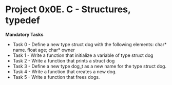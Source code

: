 # Project 0x0E. C - Structures, typedef

**Mandatory Tasks**

- Task 0 - Define a new type struct dog with the following elements: char* name. float age; char* owner
- Task 1 - Write a function that initialize a variable of type struct dog
- Task 2 - Write a function that prints a struct dog
- Task 3 - Define a new type dog_t as a new name for the type struct dog.
- Task 4 - Write a function that creates a new dog.
- Task 5 - Write a function that frees dogs.
